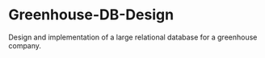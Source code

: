 # Greenhouse-DB-Design
Design and implementation of a large relational database for a greenhouse company.
